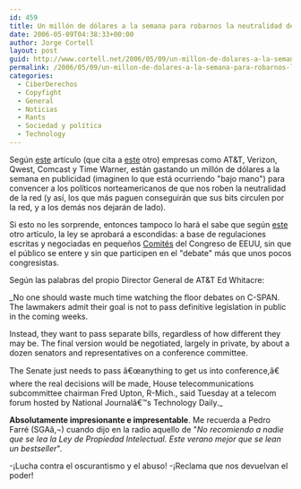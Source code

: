 ```yaml
---
id: 459
title: Un millón de dólares a la semana para robarnos la neutralidad de la red
date: 2006-05-09T04:38:33+00:00
author: Jorge Cortell
layout: post
guid: http://www.cortell.net/2006/05/09/un-millon-de-dolares-a-la-semana-para-robarnos-la-neutralidad-de-la-red/
permalink: /2006/05/09/un-millon-de-dolares-a-la-semana-para-robarnos-la-neutralidad-de-la-red/
categories:
  - CiberDerechos
  - Copyfight
  - General
  - Noticias
  - Rants
  - Sociedad y polí­tica
  - Technology
---
```

Según [este](http://www.savetheinternet.com/blog/2006/05/04/telcos-blitz-washington-in-million-dollar-campaign/) artí­culo (que cita a [este](http://www.democraticmedia.org/jcblog/?p=37) otro) empresas como AT&T, Verizon, Qwest, Comcast y Time Warner, están gastando un millón de dólares a la semana en publicidad (imaginen lo que está ocurriendo "bajo mano") para convencer a los polí­ticos norteamericanos de que nos roben la neutralidad de la red (y así­, los que más paguen conseguirán que sus bits circulen por la red, y a los demás nos dejarán de lado).

Si esto no les sorprende, entonces tampoco lo hará el sabe que según [este](http://www.statesman.com/business/content/business/stories/technology/05/7telecom.html) otro artí­culo, la ley se aprobará a escondidas: a base de regulaciones escritas y negociadas en pequeños [Comités](http://www.redherring.com/Article.aspx?a=16654&hed=Phone%20Firms%20Win%20on%20Hill) del Congreso de EEUU, sin que el público se entere y sin que participen en el "debate" más que unos pocos congresistas.

Según las palabras del propio Director General de AT&T Ed Whitacre:

_No one should waste much time watching the floor debates on C-SPAN. The lawmakers admit their goal is not to pass definitive legislation in public in the coming weeks.
  
Instead, they want to pass separate bills, regardless of how different they may be. The final version would be negotiated, largely in private, by about a dozen senators and representatives on a conference committee.
  
The Senate just needs to pass â€œanything to get us into conference,â€ where the real decisions will be made, House telecommunications subcommittee chairman Fred Upton, R-Mich., said Tuesday at a telecom forum hosted by National Journalâ€™s Technology Daily._

**Absolutamente impresionante e impresentable**. Me recuerda a Pedro Farré (SGAâ‚¬) cuando dijo en la radio aquello de "_No recomiendo a nadie que se lea la Ley de Propiedad Intelectual. Este verano mejor que se lean un bestseller_".

-¡Lucha contra el oscurantismo y el abuso! -¡Reclama que nos devuelvan el poder!